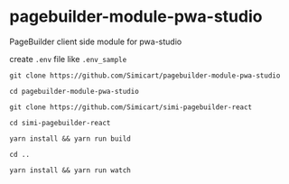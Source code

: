 # pagebuilder-module-pwa-studio
PageBuilder client side module for pwa-studio


create `.env` file like `.env_sample`

```
git clone https://github.com/Simicart/pagebuilder-module-pwa-studio

cd pagebuilder-module-pwa-studio

git clone https://github.com/Simicart/simi-pagebuilder-react

cd simi-pagebuilder-react

yarn install && yarn run build

cd ..

yarn install && yarn run watch
```
